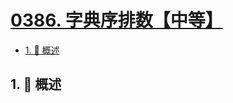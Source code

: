 # [0386. 字典序排数【中等】](https://github.com/tnotesjs/TNotes.leetcode/tree/main/notes/0386.%20%E5%AD%97%E5%85%B8%E5%BA%8F%E6%8E%92%E6%95%B0%E3%80%90%E4%B8%AD%E7%AD%89%E3%80%91)

<!-- region:toc -->

- [1. 📝 概述](#1--概述)

<!-- endregion:toc -->

## 1. 📝 概述
